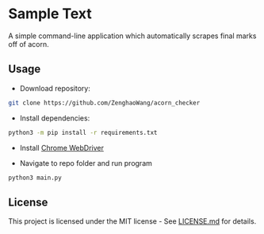 # Sample Text

A simple command-line application which automatically scrapes final marks off of acorn.

## Usage

* Download repository:

```bash
git clone https://github.com/ZenghaoWang/acorn_checker
```

* Install dependencies:  

```bash
python3 -m pip install -r requirements.txt  
```

* Install [Chrome WebDriver](https://chromedriver.chromium.org/downloads)
  
* Navigate to repo folder and run program

```bash
python3 main.py
```

## License

This project is licensed under the MIT license - See [LICENSE.md](https://github.com/ZenghaoWang/acorn_checker/blob/master/LICENSE.md) for details.
